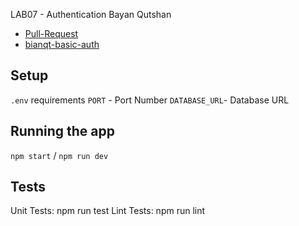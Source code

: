 LAB07 - Authentication
Bayan Qutshan

* [Pull-Request](https://github.com/BianQt/bearer-auth/pull/1)
* [bianqt-basic-auth](https://bianqt-basic-auth.herokuapp.com/)

## Setup
```.env``` requirements
```PORT``` - Port Number
```DATABASE_URL```- Database URL

## Running the app
```npm start``` / ```npm run dev```

## Tests
Unit Tests: npm run test
Lint Tests: npm run lint
